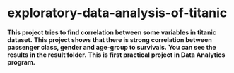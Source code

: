 # exploratory-data-analysis-of-titanic

**This project tries to find correlation between some variables in titanic dataset.**
**This project shows that there is strong correlation between passenger class, gender and age-group to survivals.**
**You can see the results in the result folder.**
**This is first practical project in Data Analytics program.**
